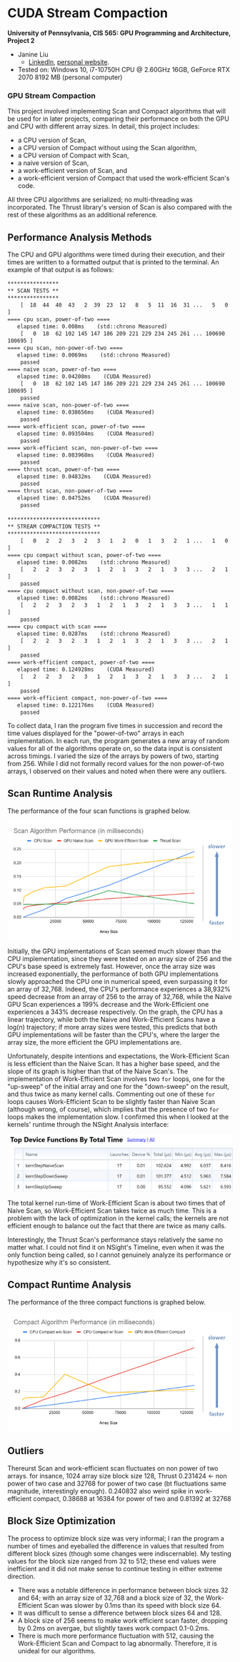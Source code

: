 CUDA Stream Compaction
======================

**University of Pennsylvania, CIS 565: GPU Programming and Architecture, Project 2**

* Janine Liu
  * [LinkedIn](https://www.linkedin.com/in/liujanine/), [personal website](https://www.janineliu.com/).
* Tested on: Windows 10, i7-10750H CPU @ 2.60GHz 16GB, GeForce RTX 2070 8192 MB (personal computer)

### GPU Stream Compaction

This project involved implementing Scan and Compact algorithms that will be used for in later projects, comparing their performance on both the GPU and CPU with different array sizes. In detail, this project includes:
* a CPU version of Scan,
* a CPU version of Compact without using the Scan algorithm,
* a CPU version of Compact with Scan,
* a naive version of Scan,
* a work-efficient version of Scan, and
* a work-efficient version of Compact that used the work-efficient Scan's code.

All three CPU algorithms are serialized; no multi-threading was incorporated. The Thrust library's version of Scan is also compared with the rest of these algorithms as an additional reference. 

## Performance Analysis Methods

The CPU and GPU algorithms were timed during their execution, and their times are written to a formatted output that is printed to the terminal. An example of that output is as follows:

```
****************
** SCAN TESTS **
****************
    [  18  44  40  43   2  39  23  12   8   5  11  16  31 ...   5   0 ]
==== cpu scan, power-of-two ====
   elapsed time: 0.008ms    (std::chrono Measured)
    [   0  18  62 102 145 147 186 209 221 229 234 245 261 ... 100690 100695 ]
==== cpu scan, non-power-of-two ====
   elapsed time: 0.0069ms    (std::chrono Measured)
    passed
==== naive scan, power-of-two ====
   elapsed time: 0.04208ms    (CUDA Measured)
    [   0  18  62 102 145 147 186 209 221 229 234 245 261 ... 100690 100695 ]
    passed
==== naive scan, non-power-of-two ====
   elapsed time: 0.038656ms    (CUDA Measured)
    passed
==== work-efficient scan, power-of-two ====
   elapsed time: 0.093504ms    (CUDA Measured)
    passed
==== work-efficient scan, non-power-of-two ====
   elapsed time: 0.083968ms    (CUDA Measured)
    passed
==== thrust scan, power-of-two ====
   elapsed time: 0.04832ms    (CUDA Measured)
    passed
==== thrust scan, non-power-of-two ====
   elapsed time: 0.04752ms    (CUDA Measured)
    passed

*****************************
** STREAM COMPACTION TESTS **
*****************************
    [   0   2   2   3   2   3   1   2   0   1   3   2   1 ...   1   0 ]
==== cpu compact without scan, power-of-two ====
   elapsed time: 0.0082ms    (std::chrono Measured)
    [   2   2   3   2   3   1   2   1   3   2   1   3   3 ...   2   1 ]
    passed
==== cpu compact without scan, non-power-of-two ====
   elapsed time: 0.0082ms    (std::chrono Measured)
    [   2   2   3   2   3   1   2   1   3   2   1   3   3 ...   1   1 ]
    passed
==== cpu compact with scan ====
   elapsed time: 0.0287ms    (std::chrono Measured)
    [   2   2   3   2   3   1   2   1   3   2   1   3   3 ...   2   1 ]
    passed
==== work-efficient compact, power-of-two ====
   elapsed time: 0.124928ms    (CUDA Measured)
    [   2   2   3   2   3   1   2   1   3   2   1   3   3 ...   2   1 ]
    passed
==== work-efficient compact, non-power-of-two ====
   elapsed time: 0.122176ms    (CUDA Measured)
    passed
```

To collect data, I ran the program five times in succession and record the time values displayed for the "power-of-two" arrays in each implementation. In each run, the program generates a new array of random values for all of the algorithms operate on, so the data input is consistent across timings. I varied the size of the arrays by powers of two, starting from 256. While I did not formally record values for the non power-of-two arrays, I observed on their values and noted when there were any outliers.

## Scan Runtime Analysis

The performance of the four scan functions is graphed below.

![](img/scan_perf.png)

Initially, the GPU implementations of Scan seemed much slower than the CPU implementation, since they were tested on an array size of 256 and the CPU's base speed is extremely fast. However, once the array size was increased exponentially, the performance of both GPU implementations slowly approached the CPU one in numerical speed, even surpassing it for an array of 32,768. Indeed, the CPU's performance experiences a 38,932% speed decrease from an array of 256 to the array of 32,768, while the Naive GPU Scan experiences a 199% decrease and the Work-Efficient one experiences a 343% decrease respectively. On the graph, the CPU has a linear trajectory, while both the Naive and Work-Efficient Scans have a log(n) trajectory; if more array sizes were tested, this predicts that both GPU implementations will be faster than the CPU's, where the larger the array size, the more efficient the GPU implementations are.

Unfortunately, despite intentions and expectations, the Work-Efficient Scan is less efficient than the Naive Scan. It has a higher base speed, and the slope of its graph is higher than that of the Naive Scan's. The implementation of Work-Efficient Scan involves two `for` loops, one for the "up-sweep" of the initial array and one for the "down-sweep" on the result, and thus twice as many kernel calls. Commenting out one of these `for` loops causes Work-Efficient Scan to be slightly faster than Naive Scan (although wrong, of course), which implies that the presence of two `for` loops makes the implementation slow. I confirmed this when I looked at the kernels' runtime through the NSight Analysis interface:

![](img/scan_cuda_analysis.png)

The total kernel run-time of Work-Efficient Scan is about two times that of Naive Scan, so Work-Efficient Scan takes twice as much time. This is a problem with the lack of optimization in the kernel calls; the kernels are not efficient enough to balance out the fact that there are twice as many calls. 

Interestingly, the Thrust Scan's performance stays relatively the same no matter what. I could not find it on NSight's Timeline, even when it was the only function being called, so I cannot genuinely analyze its performance or hypothesize why it's so consistent.

## Compact Runtime Analysis

The performance of the three compact functions is graphed below.

![](img/compact_perf.png)


## Outliers

Thereurst Scan and work-efficient scan fluctuates on non power of two arrays. for insance, 1024 array size block size 128, Thrust 0.231424	 <- non power of two case and 32768 for power of two case (bt fluctuations same magnitude, interestingly enough). 0.240832 also weird spike in work-efficient compact, 0.38688 at 16384 for power of two and  0.81392 at 32768

## Block Size Optimization

The process to optimize block size was very informal; I ran the program a number of times and eyeballed the difference in values that resulted from different block sizes (though some changes were indiscernable). My testing values for the block size ranged from 32 to 512; these end values were inefficient and it did not make sense to continue testing in either extreme direction.

* There was a notable difference in performance between block sizes 32 and 64; with an array size of 32,768 and a block size of 32, the Work-Efficient Scan was slower by 0.1ms than its speed with block size 64.
* It was difficult to sense a difference between block sizes 64 and 128.
* A block size of 256 seems to make work efficient scan faster, dropping by 0.2ms on avergae, but slightly taxes work compact 0.1-0.2ms.
* There is much more performance fluctuation with 512, causing the Work-Efficient Scan and Compact to lag abnormally. Therefore, it is unideal for our algorithms.
